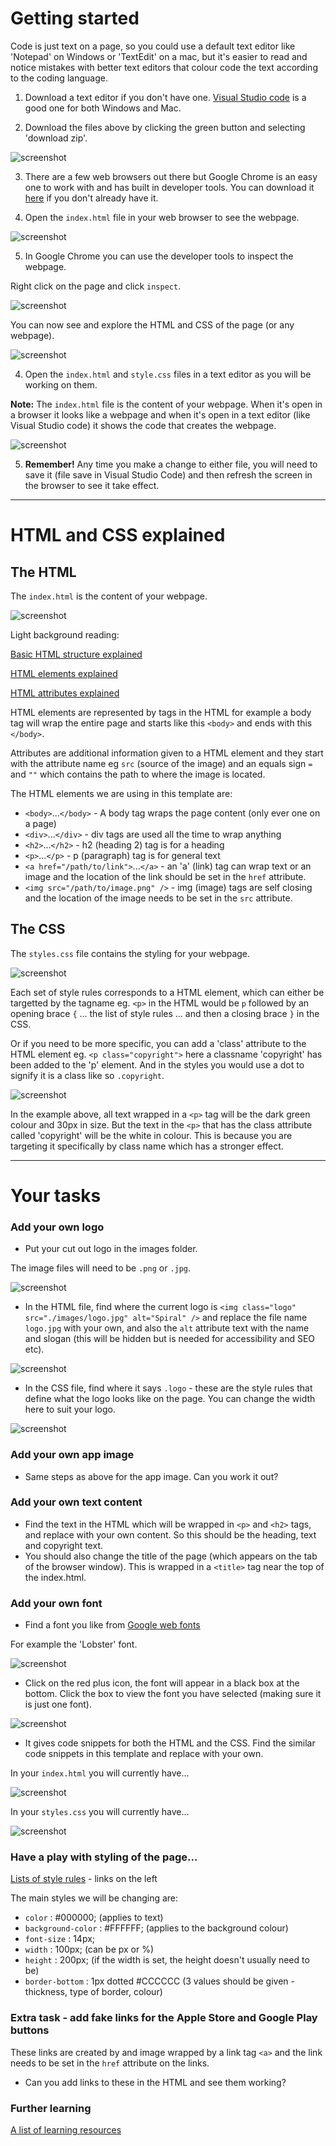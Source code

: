 # Getting started

Code is just text on a page, so you could use a default text editor like 'Notepad' on Windows or 'TextEdit' on a mac, but it's easier to read and notice mistakes with better text editors that colour code the text according to the coding language.

1. Download a text editor if you don't have one. [Visual Studio code](https://code.visualstudio.com/) is a good one for both Windows and Mac.

2. Download the files above by clicking the green button and selecting 'download zip'.

![screenshot](./images/screenshots/screenshot-download-files.png)

3. There are a few web browsers out there but Google Chrome is an easy one to work with and has built in developer tools. You can download it [here](https://www.google.co.uk/chrome/) if you don't already have it.

4. Open the `index.html` file in your web browser to see the webpage.

![screenshot](./images/screenshots/screenshot-open-in-browser.png)

5. In Google Chrome you can use the developer tools to inspect the webpage.

Right click on the page and click `inspect`.

![screenshot](./images/screenshots/screenshot-get-web-inspector.png)

You can now see and explore the HTML and CSS of the page (or any webpage).

![screenshot](./images/screenshots/screenshot-inspecting-webpage.png)

4. Open the `index.html` and `style.css` files in a text editor as you will be working on them.

**Note:** The `index.html` file is the content of your webpage. When it's open in a browser it looks like a webpage and when it's open in a text editor (like Visual Studio code) it shows the code that creates the webpage.

![screenshot](./images/screenshots/screenshot-open-code-view.png)

5. **Remember!** Any time you make a change to either file, you will need to save it (file save in Visual Studio Code) and then refresh the screen in the browser to see it take effect.

---

# HTML and CSS explained

## The HTML

The `index.html` is the content of your webpage.

![screenshot](./images/screenshots/screenshot-html.png)

Light background reading:

[Basic HTML structure explained](https://www.w3schools.com/html/html_basic.asp)

[HTML elements explained](https://www.w3schools.com/html/html_elements.asp)

[HTML attributes explained](https://www.w3schools.com/html/html_attributes.asp)

HTML elements are represented by tags in the HTML for example a body tag will wrap the entire page and starts like this `<body>` and ends with this `</body>`.

Attributes are additional information given to a HTML element and they start with the attribute name eg `src` (source of the image) and an equals sign `=` and `""` which contains the path to where the image is located.

The HTML elements we are using in this template are:

* `<body>`...`</body>` - A body tag wraps the page content (only ever one on a page) 
* `<div>`...`</div>` - div tags are used all the time to wrap anything
* `<h2>`...`</h2>` - h2 (heading 2) tag is for a heading
* `<p>`...`</p>` - p (paragraph) tag is for general text
* `<a href="/path/to/link">`...`</a>` - an 'a' (link) tag can wrap text or an image and the location of the link should be set in the `href` attribute.
* `<img src="/path/to/image.png" />` - img (image) tags are self closing and the location of the image needs to be set in the `src` attribute.

## The CSS

The `styles.css` file contains the styling for your webpage.

![screenshot](./images/screenshots/screenshot-styles.png)

Each set of style rules corresponds to a HTML element, which can either be targetted by the tagname eg. `<p>` in the HTML would be `p` followed by an opening brace `{` ... the list of style rules ... and then a closing brace `}` in the CSS.

Or if you need to be more specific, you can add a 'class' attribute to the HTML element eg. `<p class="copyright">` here a classname 'copyright' has been added to the 'p' element. And in the styles you would use a dot to signify it is a class like so `.copyright`.

![screenshot](./images/screenshots/screenshot-css-rules.png)

In the example above, all text wrapped in a `<p>` tag will be the dark green colour and 30px in size. But the text in the `<p>` that has the class attribute called 'copyright' will be the white in colour. This is because you are targeting it specifically by class name which has a stronger effect.

---

# Your tasks

### Add your own logo

* Put your cut out logo in the images folder.

The image files will need to be `.png` or `.jpg`.

![screenshot](./images/screenshots/screenshot-add-logo-image.png)

* In the HTML file, find where the current logo is `<img class="logo" src="./images/logo.jpg" alt="Spiral" />` and replace the file name `logo.jpg` with your own, and also the `alt` attribute text with the name and slogan (this will be hidden but is needed for accessibility and SEO etc).

![screenshot](./images/screenshots/screenshot-logo-html.png)

* In the CSS file, find where it says `.logo` - these are the style rules that define what the logo looks like on the page. You can change the width here to suit your logo.

![screenshot](./images/screenshots/screenshot-logo-styles.png)

### Add your own app image

* Same steps as above for the app image. Can you work it out?

### Add your own text content

* Find the text in the HTML which will be wrapped in `<p>` and `<h2>` tags, and replace with your own content. So this should be the heading, text and copyright text.
* You should also change the title of the page (which appears on the tab of the browser window). This is wrapped in a `<title>` tag near the top of the index.html.

### Add your own font

* Find a font you like from [Google web fonts](https://fonts.google.com/)

For example the 'Lobster' font.

![screenshot](./images/screenshots/screenshot-font-family.png)

* Click on the red plus icon, the font will appear in a black box at the bottom. Click the box to view the font you have selected (making sure it is just one font).

![screenshot](./images/screenshots/screenshot-font-family-selected.png)

* It gives code snippets for both the HTML and the CSS. Find the similar code snippets in this template and replace with your own.

In your `index.html` you will currently have...

![screenshot](./images/screenshots/screenshot-html-link-to-font.png)

In your `styles.css` you will currently have...

![screenshot](./images/screenshots/screenshot-font-in-css.png)

### Have a play with styling of the page...

[Lists of style rules](https://www.w3schools.com/css/default.asp) - links on the left

The main styles we will be changing are:

* `color` : #000000; (applies to text)
* `background-color` : #FFFFFF; (applies to the background colour)
* `font-size` : 14px;
* `width` : 100px; (can be px or %)
* `height` : 200px; (if the width is set, the height doesn't usually need to be)
* `border-bottom` : 1px dotted #CCCCCC (3 values should be given - thickness, type of border, colour)

### Extra task - add fake links for the Apple Store and Google Play buttons

These links are created by and image wrapped by a link tag `<a>` and the link needs to be set in the `href` attribute on the links.

* Can you add links to these in the HTML and see them working?

### Further learning

[A list of learning resources](https://github.com/Nezteb/Teaching_WebDev)
